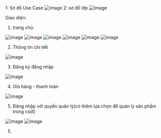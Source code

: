 1: Sơ đồ Use Case 
![image](https://github.com/NguyenLeChiDai/Website-sell-watches/assets/157259663/8a70974a-0026-4588-9252-0f2b029ae651)
2: sơ đồ lớp
![image](https://github.com/NguyenLeChiDai/Website-sell-watches/assets/157259663/a859a132-11fc-4517-ab3b-84f52d2c0c6f)

Giao diện:
   1. trang chủ:

![image](https://github.com/NguyenLeChiDai/Website-sell-watches/assets/157259663/50b4a2df-c07b-40c3-b9c0-ea5251ca9828)
![image](https://github.com/NguyenLeChiDai/Website-sell-watches/assets/157259663/17e49058-f6ba-434c-bc72-0b69ea4f6308)
![image](https://github.com/NguyenLeChiDai/Website-sell-watches/assets/157259663/821cd305-91e7-4100-95dc-66fdc2b9eb5b)
![image](https://github.com/NguyenLeChiDai/Website-sell-watches/assets/157259663/d6d0f6b2-745e-47f6-b403-aaa7e05c9a08)
![image](https://github.com/NguyenLeChiDai/Website-sell-watches/assets/157259663/f50338b0-e625-4466-9e7a-b66fd96aecdf)
![image](https://github.com/NguyenLeChiDai/Website-sell-watches/assets/157259663/fc12ea3a-f4ad-4a8a-992a-eb65d311e80c)

   2. Thông tin chi tiết

 ![image](https://github.com/NguyenLeChiDai/Website-sell-watches/assets/157259663/7bbf1f18-35dc-4736-b791-3d5e7d176e6b)

   3. Đăng ký đăng nhập

![image](https://github.com/NguyenLeChiDai/Website-sell-watches/assets/157259663/07421fc3-a675-4138-be79-c5f1f4dfd0ea)

   4. Giỏ hàng - thanh toán

 ![image](https://github.com/NguyenLeChiDai/Website-sell-watches/assets/157259663/03448bff-2f62-434e-927d-5534bf31d759)

   5. Đăng nhập với quyền quản lý(có thêm lựa chọn để quản lý sản phẩm trong csdl)

 ![image](https://github.com/NguyenLeChiDai/Website-sell-watches/assets/157259663/f7013f62-a1fc-4a48-8f8c-1abc73101215)
 ![image](https://github.com/NguyenLeChiDai/Website-sell-watches/assets/157259663/a74fba7d-0b66-4001-81e0-0a9e5a31bd0c)


         











  5. 


